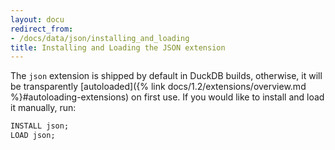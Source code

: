 ```yaml
---
layout: docu
redirect_from:
- /docs/data/json/installing_and_loading
title: Installing and Loading the JSON extension
---
```


The `json` extension is shipped by default in DuckDB builds, otherwise, it will be transparently [autoloaded]({% link docs/1.2/extensions/overview.md %}#autoloading-extensions) on first use. If you would like to install and load it manually, run:

```sql
INSTALL json;
LOAD json;
```

